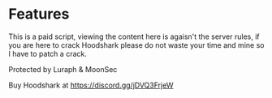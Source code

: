 # Features

This is a paid script, viewing the content here is agaisn't the server rules, if you are here to crack Hoodshark please do not waste your time and mine so I have to patch a crack.

Protected by Luraph & MoonSec

Buy Hoodshark at https://discord.gg/jDVQ3FrjeW
